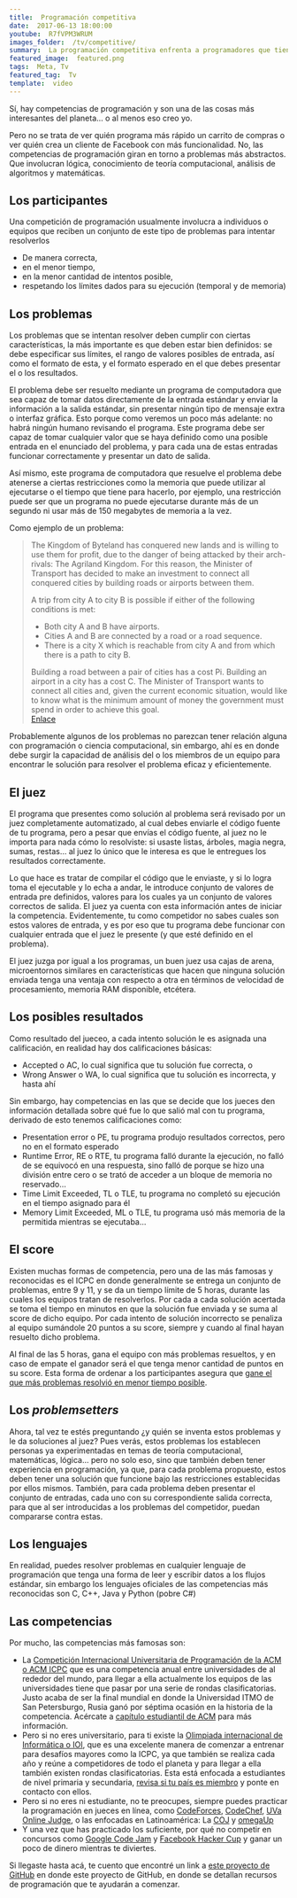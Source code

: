 ```yaml
---
title:  Programación competitiva
date:  2017-06-13 18:00:00
youtube:  R7fVPM3WRUM
images_folder:  /tv/competitive/
summary:  La programación competitiva enfrenta a programadores que tienen que resolver problemas empleando conocimientos de ciencias computacionales, matemáticas y lógica. Todo esto mediante una sencilla aplicación para computadora.
featured_image:  featured.png
tags:  Meta, Tv
featured_tag:  Tv
template:  video
---
```


Sí, hay competencias de programación y son una de las cosas más interesantes del planeta… o al menos eso creo yo.

Pero no se trata de ver quién programa más rápido un carrito de compras o ver quién crea un cliente de Facebook con más funcionalidad. No, las competencias de programación giran en torno a problemas más abstractos. Que involucran lógica, conocimiento de teoría computacional, análisis de algoritmos y matemáticas.

## Los participantes

Una competición de programación usualmente involucra a individuos o equipos que reciben un conjunto de este tipo de problemas para intentar resolverlos

- De manera correcta,
- en el menor tiempo,
- en la menor cantidad de intentos posible,
- respetando los límites dados para su ejecución (temporal y de memoria)

## Los problemas

Los problemas que se intentan resolver deben cumplir con ciertas características, la más importante es que deben estar bien definidos: se debe especificar sus límites, el rango de valores posibles de entrada, así como el formato de esta, y el formato esperado en el que debes presentar el o los resultados.

El problema debe ser resuelto mediante un programa de computadora que sea capaz de tomar datos directamente de la entrada estándar  y enviar la información a la salida estándar, sin presentar ningún tipo de mensaje extra o interfaz gráfica. Esto porque como veremos un poco más adelante: no habrá ningún humano revisando el programa. Este programa debe ser capaz de tomar cualquier valor que se haya definido como una posible entrada en el enunciado del problema, y para cada una de estas entradas funcionar correctamente y presentar un dato de salida.

Así mismo, este programa de computadora que resuelve el problema debe atenerse a ciertas restricciones como la memoria que puede utilizar al ejecutarse o el tiempo que tiene para hacerlo, por ejemplo, una restricción puede ser que un programa no puede ejecutarse durante más de un segundo ni usar más de 150 megabytes de memoria a la vez.

Como ejemplo de un problema:  

<blockquote>
The Kingdom of Byteland has conquered new lands and is willing to use them for profit, due to the danger of being attacked by their arch-rivals: The Agriland Kingdom. For this reason, the Minister of Transport has decided to make an investment to connect all conquered cities by building roads or airports between them.

A trip from city A to city B is possible if either of the following conditions is met:
<ul>
<li>Both city A and B have airports.</li>
<li>Cities A and B are connected by a road or a road sequence.</li>
<li>There is a city X which is reachable from city A and from which there is a path to city B.</li>
</ul>
Building a road between a pair of cities has a cost Pi. Building an airport in a city has a cost C. The Minister of Transport wants to connect all cities and, given the current economic situation, would like to know what is the minimum amount of money the government must spend in order to achieve this goal.
<br />
<a href="http://coj.uci.cu/24h/problem.xhtml?pid=2533" target="_blank">Enlace</a>
</blockquote>

Probablemente algunos de los problemas no parezcan tener relación alguna con programación o ciencia computacional, sin embargo, ahí es en donde debe surgir la capacidad de análisis del o los miembros de un equipo para encontrar le solución para resolver el problema eficaz y eficientemente.

## El juez  

El programa que presentes como solución al problema será revisado por un juez completamente automatizado, al cual debes enviarle el código fuente de tu programa, pero a pesar que envías el código fuente, al juez no le importa para nada cómo lo resolviste: si usaste listas, árboles, magia negra, sumas, restas… al juez lo único que le interesa es que le entregues los resultados correctamente. 

Lo que hace es tratar de compilar el código que le enviaste, y si lo logra toma el ejecutable y lo echa a andar, le introduce conjunto de valores de entrada pre definidos, valores para los cuales ya un conjunto de valores correctos de salida. El juez ya cuenta con esta información antes de iniciar la competencia. Evidentemente, tu como competidor no sabes cuales son estos valores de entrada, y es por eso que tu programa debe funcionar con cualquier entrada que el juez le presente (y que esté definido en el problema). 

El juez juzga por igual a los programas, un buen juez usa cajas de arena, microentornos similares en características que hacen que ninguna solución enviada tenga una ventaja con respecto a otra en términos de velocidad de procesamiento, memoria RAM disponible, etcétera.

## Los posibles resultados
 
Como resultado del jueceo, a cada intento solución le es asignada una calificación, en realidad hay dos calificaciones básicas:

- Accepted o AC, lo cual significa que tu solución fue correcta, o
- Wrong Answer o WA, lo cual significa que tu solución es incorrecta, y hasta ahí

Sin embargo, hay competencias en las que se decide que los jueces den información detallada sobre qué fue lo que salió mal con tu programa, derivado de esto tenemos calificaciones como:

- Presentation error o PE, tu programa produjo resultados correctos, pero no en el formato esperado
- Runtime Error, RE o RTE, tu programa falló durante la ejecución, no falló de se equivocó en una respuesta, sino falló de porque se hizo una división entre cero o se trató de acceder a un bloque de memoria no reservado… 
- Time Limit Exceeded, TL o TLE, tu programa no completó su ejecución en el tiempo asignado para él
- Memory Limit Exceeded, ML o TLE, tu programa usó más memoria de la permitida mientras se ejecutaba… 

## El score  

Existen muchas formas de competencia, pero una de las más famosas y reconocidas es el ICPC en donde generalmente se entrega un conjunto de problemas, entre 9 y 11, y se da un tiempo límite de 5 horas, durante las cuales los equipos tratan de resolverlos. Por cada a cada solución acertada se toma el tiempo en minutos en que la solución fue enviada y se suma al score de dicho equipo. Por cada intento de solución incorrecto se penaliza al equipo sumándole 20 puntos a su score, siempre y cuando al final hayan resuelto dicho problema.

Al final de las 5 horas, gana el equipo con más problemas resueltos, y en caso de empate el ganador será el que tenga menor cantidad de puntos en su score. Esta forma de ordenar a los participantes asegura que <a href="https://icpc.baylor.edu/worldfinals/results" target="_blank">gane el que más problemas resolvió en menor tiempo posible</a>.  

## Los *problemsetters*

Ahora, tal vez te estés preguntando ¿y quién se inventa estos problemas y le da soluciones al juez? Pues verás, estos problemas los establecen personas ya experimentadas en temas de teoría computacional, matemáticas, lógica… pero no solo eso, sino que también deben tener experiencia en programación, ya que, para cada problema propuesto, estos deben tener una solución que funcione bajo las restricciones establecidas por ellos mismos. También, para cada problema deben presentar el conjunto de entradas, cada uno con su correspondiente salida correcta, para que al ser introducidas a los problemas del competidor, puedan compararse contra estas.

## Los lenguajes  

En realidad, puedes resolver problemas en cualquier lenguaje de programación que tenga una forma de leer y escribir datos a los flujos estándar, sin embargo los lenguajes oficiales de las competencias más reconocidas son C, C++, Java y Python (pobre C#)

## Las competencias  

Por mucho, las competencias más famosas son:

- La <a href="https://icpc.baylor.edu/" target="_blank">Competición Internacional Universitaria de Programación de la ACM o ACM ICPC</a> que es una competencia anual entre universidades de al rededor del mundo, para llegar a ella actualmente los equipos de las universidades tiene que pasar por una serie de rondas clasificatorias. Justo acaba de ser la final mundial en donde la  Universidad ITMO de San Petersburgo, Rusia ganó por séptima ocasión en la historia de la competencia. Acércate a <a href="http://campus.acm.org/public/chapters/geo_listing/index.cfm?region=worldwide&type=stu&regions" target="_blank">capítulo estudiantil de ACM</a> para más información.  
- Pero si no eres universitario, para ti existe la <a href="http://www.ioinformatics.org/index.shtml" target="_blank">Olimpiada internacional de Informática o IOI</a>, que es una excelente manera de comenzar a entrenar para desafíos mayores como la ICPC, ya que también se realiza cada año y reúne a competidores de todo el planeta y para llegar a ella también existen rondas clasificatorias. Esta está enfocada a estudiantes de nivel primaria y secundaria, <a href="http://www.ioinformatics.org/a_d_m/members.shtml" target="_blank">revisa si tu país es miembro</a> y ponte en contacto con ellos.
- Pero si no eres ni estudiante, no te preocupes, siempre puedes practicar la programación en jueces en línea, como <a href="http://codeforces.com/" target="_blank">CodeForces</a>, <a href="https://www.codechef.com/" target="_blank">CodeChef</a>, <a href="https://uva.onlinejudge.org/" target="_blank">UVa Online Judge</a>, o las enfocadas en Latinoamérica: La <a href="http://coj.uci.cu/index.xhtml" target="_blank">COJ</a> y <a href="https://omegaup.com/" target="_blank">omegaUp</a>
- Y una vez que has practicado los suficiente, por qué no competir en concursos como <a href="https://code.google.com/codejam/" target="_blank">Google Code Jam</a> y <a href="https://www.facebook.com/hackercup/" target="_blank">Facebook Hacker Cup</a> y ganar un poco de dinero mientras te diviertes.

Si llegaste hasta acá, te cuento que encontré un link a <a href="https://github.com/lnishan/awesome-competitive-programming" target="_blank">este proyecto de GitHub</a> en donde este proyecto de GitHub, en donde se detallan recursos de programación que te ayudarán a comenzar.
